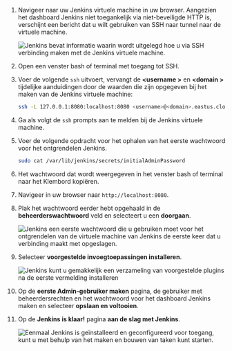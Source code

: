 1. Navigeer naar uw Jenkins virtuele machine in uw browser. Aangezien het dashboard Jenkins niet toegankelijk via niet-beveiligde HTTP is, verschijnt een bericht dat u wilt gebruiken van SSH naar tunnel naar de virtuele machine.

    ![Jenkins bevat informatie waarin wordt uitgelegd hoe u via SSH verbinding maken met de Jenkins virtuele machine.](./media/jenkins-connect-to-jenkins-server-running-on-azure/jenkins-ssh-instructions.png)

1. Open een venster bash of terminal met toegang tot SSH.

1. Voer de volgende `ssh` uitvoert, vervangt de  **&lt;username >** en  **&lt;domain >** tijdelijke aanduidingen door de waarden die zijn opgegeven bij het maken van de Jenkins virtuele machine:

    ```bash
    ssh -L 127.0.0.1:8080:localhost:8080 <username>@<domain>.eastus.cloudapp.azure.com
    ```

1. Ga als volgt de `ssh` prompts aan te melden bij de Jenkins virtuele machine.

1. Voer de volgende opdracht voor het ophalen van het eerste wachtwoord voor het ontgrendelen Jenkins.

    ```bash
    sudo cat /var/lib/jenkins/secrets/initialAdminPassword
    ```

1. Het wachtwoord dat wordt weergegeven in het venster bash of terminal naar het Klembord kopiëren.

1. Navigeer in uw browser naar `http://localhost:8080`.

1. Plak het wachtwoord eerder hebt opgehaald in de **beheerderswachtwoord** veld en selecteert u een **doorgaan**.

    ![Jenkins een eerste wachtwoord die u gebruiken moet voor het ontgrendelen van de virtuele machine van Jenkins de eerste keer dat u verbinding maakt met opgeslagen.](./media/jenkins-connect-to-jenkins-server-running-on-azure/jenkins-unlock.png)

1. Selecteer **voorgestelde invoegtoepassingen installeren**.

    ![Jenkins kunt u gemakkelijk een verzameling van voorgestelde plugins na de eerste vermelding installeren](./media/jenkins-connect-to-jenkins-server-running-on-azure/jenkins-customize.png)

1. Op de **eerste Admin-gebruiker maken** pagina, de gebruiker met beheerdersrechten en het wachtwoord voor het dashboard Jenkins maken en selecteer **opslaan en voltooien**.

1. Op de **Jenkins is klaar!** pagina **aan de slag met Jenkins**.

    ![Eenmaal Jenkins is geïnstalleerd en geconfigureerd voor toegang, kunt u met behulp van het maken en bouwen van taken kunt starten.](./media/jenkins-connect-to-jenkins-server-running-on-azure/jenkins-ready.png)